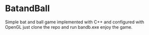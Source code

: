 # BatandBall
Simple bat and ball game implemented with C++ and configured with OpenGL
just clone the repo and run bandb.exe
enjoy the game.
